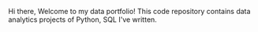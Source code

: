 Hi there,
Welcome to my data portfolio! This code repository contains data analytics projects of Python, SQL I've written.
